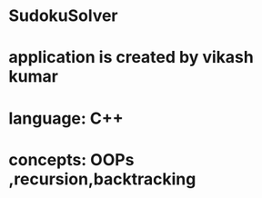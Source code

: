 # SudokuSolver
# application is created by vikash kumar 
# language: C++
# concepts: OOPs ,recursion,backtracking
 
